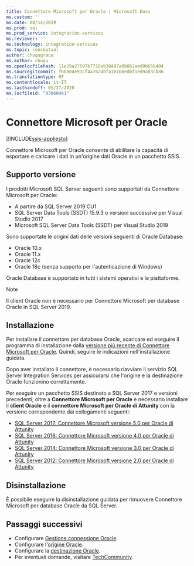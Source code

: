 ```yaml
---
title: Connettore Microsoft per Oracle | Microsoft Docs
ms.custom: ''
ms.date: 08/14/2019
ms.prod: sql
ms.prod_service: integration-services
ms.reviewer: ''
ms.technology: integration-services
ms.topic: conceptual
author: chugugrace
ms.author: chugu
ms.openlocfilehash: 11e29a27597b7710ab38497a0b862aed9b65b404
ms.sourcegitcommit: f66804e93cf4a7624bfa10168edbf1ed9a83cb86
ms.translationtype: HT
ms.contentlocale: it-IT
ms.lasthandoff: 05/27/2020
ms.locfileid: "83868441"
---
```

# <a name="microsoft-connector-for-oracle"></a>Connettore Microsoft per Oracle

[!INCLUDE[ssis-appliesto](../../includes/ssis-appliesto-ssvrpluslinux-asdb-asdw-xxx.md)]

Connettore Microsoft per Oracle consente di abilitare la capacità di esportare e caricare i dati in un'origine dati Oracle in un pacchetto SSIS.

## <a name="version-support"></a>Supporto versione

I prodotti Microsoft SQL Server seguenti sono supportati da Connettore Microsoft per Oracle:

- A partire da SQL Server 2019 CU1
- SQL Server Data Tools (SSDT) 15.9.3 o versioni successive per Visual Studio 2017
- Microsoft SQL Server Data Tools (SSDT) per Visual Studio 2019

Sono supportate le origini dati delle versioni seguenti di Oracle Database:

- Oracle 10.x
- Oracle 11.x
- Oracle 12c
- Oracle 18c (senza supporto per l'autenticazione di Windows)

Oracle Database è supportato in tutti i sistemi operativi e le piattaforme.
> [!NOTE]
>
> Il client Oracle non è necessario per Connettore Microsoft per database Oracle in SQL Server 2019.

## <a name="installation"></a>Installazione

Per installare il connettore per database Oracle, scaricare ed eseguire il programma di installazione dalla [versione più recente di Connettore Microsoft per Oracle](https://www.microsoft.com/download/details.aspx?id=58228). Quindi, seguire le indicazioni nell'installazione guidata.

Dopo aver installato il connettore, è necessario riavviare il servizio SQL Server Integration Services per assicurarsi che l'origine e la destinazione Oracle funzionino correttamente.

Per eseguire un pacchetto SSIS destinato a SQL Server 2017 e versioni precedenti, oltre a **Connettore Microsoft per Oracle** è necessario installare il **client Oracle** e il **connettore Microsoft per Oracle di Attunity** con la versione corrispondente dai collegamenti seguenti:

- [SQL Server 2017: Connettore Microsoft versione 5.0 per Oracle di Attunity](https://www.microsoft.com/download/details.aspx?id=55179)
- [SQL Server 2016: Connettore Microsoft versione 4.0 per Oracle di Attunity](https://www.microsoft.com/download/details.aspx?id=52950)
- [SQL Server 2014: Connettore Microsoft versione 3.0 per Oracle di Attunity](https://www.microsoft.com/download/details.aspx?id=44582)
- [SQL Server 2012: Connettore Microsoft versione 2.0 per Oracle di Attunity](https://www.microsoft.com/download/details.aspx?id=29283)

## <a name="uninstallation"></a>Disinstallazione

È possibile eseguire la disinstallazione guidata per rimuovere Connettore Microsoft per database Oracle da SQL Server.

## <a name="next-steps"></a>Passaggi successivi

- Configurare [Gestione connessione Oracle](oracle-connection-manager.md).
- Configurare l'[origine Oracle](oracle-source.md).
- Configurare la [destinazione Oracle](oracle-destination.md).
- Per eventuali domande, visitare [TechCommunity](https://aka.ms/AA5u35j).
